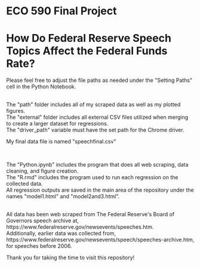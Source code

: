 # ECO 590 Final Project
# How Do Federal Reserve Speech Topics Affect the Federal Funds Rate?

Please feel free to adjust the file paths as needed under the "Setting Paths" cell in the Python Notebook.

<br>
The "path" folder includes all of my scraped data as well as my plotted figures.
<br>
The "external" folder includes all external CSV files utilized when merging to create a larger dataset for regressions.
<br>
The "driver_path" variable must have the set path for the Chrome driver.

My final data file is named "speechfinal.csv"

<br>

The "Python.ipynb" includes the program that does all web scraping, data cleaning, and figure creation.
<br>
The "R.rmd" includes the program used to run each regression on the collected data.
<br>
All regression outputs are saved in the main area of the repository under the names "model1.html" and "model2and3.html".

<br>
All data has been web scraped from The Federal Reserve's Board of Governors speech archive at, https://www.federalreserve.gov/newsevents/speeches.htm.
<br>
Additionally, earlier data was collected from, https://www.federalreserve.gov/newsevents/speech/speeches-archive.htm, for speeches before 2006.

Thank you for taking the time to visit this repository!
